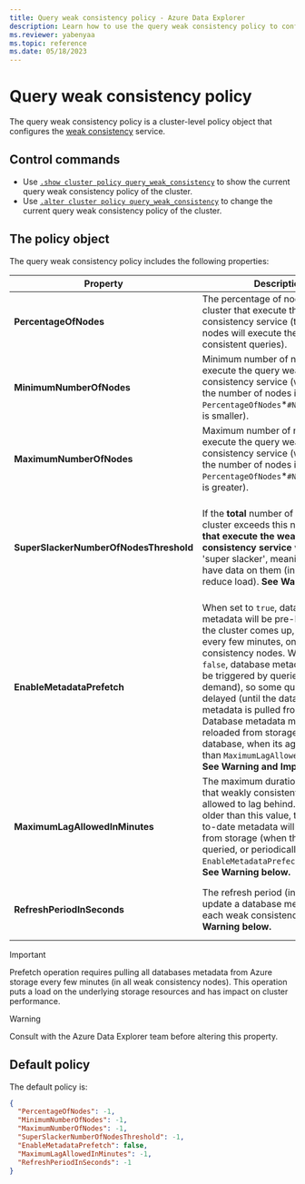 ```yaml
---
title: Query weak consistency policy - Azure Data Explorer
description: Learn how to use the query weak consistency policy to configure the weak consistency service.
ms.reviewer: yabenyaa
ms.topic: reference
ms.date: 05/18/2023
---
```

# Query weak consistency policy

The query weak consistency policy is a cluster-level policy object that configures the [weak consistency](../concepts/queryconsistency.md) service.

## Control commands

* Use [`.show cluster policy query_weak_consistency`](show-query-weak-consistency-policy.md) to show the current query weak consistency policy of the cluster.
* Use [`.alter cluster policy query_weak_consistency`](alter-query-weak-consistency-policy.md) to change the current query weak consistency policy of the cluster.

## The policy object

The query weak consistency policy includes the following properties:

| Property | Description | Values | Default
|---|---|---|---|
| **PercentageOfNodes** | The percentage of nodes in the cluster that execute the query weak consistency service (the selected nodes will execute the weakly consistent queries). | An integer between `1` to `100`, or `-1` for default value (which is currently `20%`). | `-1`
| **MinimumNumberOfNodes** | Minimum number of nodes that execute the query weak consistency service (will determine the number of nodes in case `PercentageOfNodes`*`#NodesInCluster` is smaller). | A positive integer, or `-1` for default value (which is currently `2`). Smaller or equal to `MaximumNumberOfNodes`. | `-1`
| **MaximumNumberOfNodes** | Maximum number of nodes that execute the query weak consistency service (will determine the number of nodes in case `PercentageOfNodes`*`#NodesInCluster` is greater). | A positive integer, or `-1` for default value (which is currently `30`). Greater or equal to `MinimumNumberOfNodes`.  | `-1`
| **SuperSlackerNumberOfNodesThreshold** | If the **total** number of nodes in the cluster exceeds this number, **nodes that execute the weak consistency service** will become 'super slacker', meaning they won't have data on them (in order to reduce load). **See Warning below.** | A positive integer that is greater than or equal to `4`, or `-1` for default value (currently no threshold - weak consistency nodes won't become 'super slacker'). | `-1`
|**EnableMetadataPrefetch** | When set to `true`, database metadata will be pre-loaded when the cluster comes up, and reloaded every few minutes, on all weak consistency nodes. When set to `false`, database metadata load will be triggered by queries (on demand), so some queries might be delayed (until the database metadata is pulled from storage).  Database metadata must be reloaded from storage to query the database, when its age is greater than `MaximumLagAllowedInMinutes`.  **See Warning and Important below.** | `true` or `false` | `false`
|  **MaximumLagAllowedInMinutes** | The maximum duration (in minutes) that weakly consistent metadata is allowed to lag behind.  If metadata is older than this value, the most up-to-date metadata will be pulled from storage (when the database is queried, or periodically if `EnableMetadataPrefech` is enabled). **See Warning below.** | An integer between `1` to `60`, or `-1` for default value (currently `5` minutes). | `-1`
| **RefreshPeriodInSeconds** | The refresh period (in seconds) to update a database metadata on each weak consistency node. **See Warning below.** | An integer between `30` to `1800`, or `-1` for default value (currently `120` seconds).| `-1`

> [!IMPORTANT]
> Prefetch operation requires pulling all databases metadata from Azure storage every few minutes (in all weak consistency nodes). This operation puts a load on the underlying storage resources and has impact on cluster performance.

> [!WARNING]
> Consult with the Azure Data Explorer team before altering this property.

## Default policy

The default policy is:

```json
{
  "PercentageOfNodes": -1,
  "MinimumNumberOfNodes": -1,
  "MaximumNumberOfNodes": -1,
  "SuperSlackerNumberOfNodesThreshold": -1,
  "EnableMetadataPrefetch": false,
  "MaximumLagAllowedInMinutes": -1,
  "RefreshPeriodInSeconds": -1
}
```
